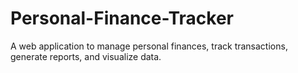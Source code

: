# Personal-Finance-Tracker
A web application to manage personal finances, track transactions, generate reports, and visualize data.
